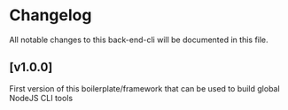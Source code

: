 # Changelog

All notable changes to this back-end-cli will be documented in this file.

## [v1.0.0]

First version of this boilerplate/framework that can be used to build global NodeJS CLI tools
